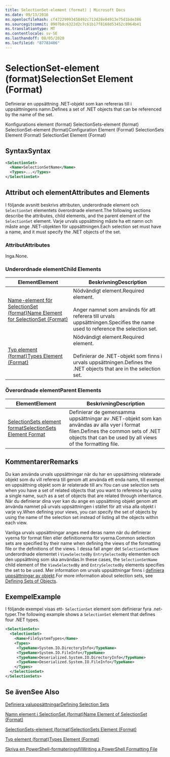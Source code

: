 ```yaml
---
title: SelectionSet-element (format) | Microsoft Docs
ms.date: 09/13/2016
ms.openlocfilehash: cf47229993458492c712d28e04913e75d1bde386
ms.sourcegitcommit: 0907b8c6322d2c7c61b17f8168d53452c8964b41
ms.translationtype: MT
ms.contentlocale: sv-SE
ms.lasthandoff: 08/05/2020
ms.locfileid: "87783406"
---
```

# <a name="selectionset-element-format"></a><span data-ttu-id="8998d-102">SelectionSet-element (format)</span><span class="sxs-lookup"><span data-stu-id="8998d-102">SelectionSet Element (Format)</span></span>

<span data-ttu-id="8998d-103">Definierar en uppsättning .NET-objekt som kan refereras till i uppsättningens namn.</span><span class="sxs-lookup"><span data-stu-id="8998d-103">Defines a set of .NET objects that can be referenced by the name of the set.</span></span>

<span data-ttu-id="8998d-104">Konfigurations element (format) SelectionSets-element (format) SelectionSet-element (format)</span><span class="sxs-lookup"><span data-stu-id="8998d-104">Configuration Element (Format) SelectionSets Element (Format) SelectionSet Element (Format)</span></span>

## <a name="syntax"></a><span data-ttu-id="8998d-105">Syntax</span><span class="sxs-lookup"><span data-stu-id="8998d-105">Syntax</span></span>

```xml
<SelectionSet>
  <Name>SelectionSetName</Name>
  <Types>...</Types>
</SelectionSet>
```

## <a name="attributes-and-elements"></a><span data-ttu-id="8998d-106">Attribut och element</span><span class="sxs-lookup"><span data-stu-id="8998d-106">Attributes and Elements</span></span>

<span data-ttu-id="8998d-107">I följande avsnitt beskrivs attributen, underordnade element och `SelectionSet` elementets överordnade element.</span><span class="sxs-lookup"><span data-stu-id="8998d-107">The following sections describe the attributes, child elements, and the parent element of the `SelectionSet` element.</span></span> <span data-ttu-id="8998d-108">Varje urvals uppsättning måste ha ett namn och måste ange .NET-objekten för uppsättningen.</span><span class="sxs-lookup"><span data-stu-id="8998d-108">Each selection set must have a name, and it must specify the .NET objects of the set.</span></span>

### <a name="attributes"></a><span data-ttu-id="8998d-109">Attribut</span><span class="sxs-lookup"><span data-stu-id="8998d-109">Attributes</span></span>

<span data-ttu-id="8998d-110">Inga.</span><span class="sxs-lookup"><span data-stu-id="8998d-110">None.</span></span>

### <a name="child-elements"></a><span data-ttu-id="8998d-111">Underordnade element</span><span class="sxs-lookup"><span data-stu-id="8998d-111">Child Elements</span></span>

|<span data-ttu-id="8998d-112">Element</span><span class="sxs-lookup"><span data-stu-id="8998d-112">Element</span></span>|<span data-ttu-id="8998d-113">Beskrivning</span><span class="sxs-lookup"><span data-stu-id="8998d-113">Description</span></span>|
|-------------|-----------------|
|[<span data-ttu-id="8998d-114">Name-element för SelectionSet (format)</span><span class="sxs-lookup"><span data-stu-id="8998d-114">Name Element for SelectionSet (Format)</span></span>](./name-element-for-selectionset-format.md)|<span data-ttu-id="8998d-115">Nödvändigt element.</span><span class="sxs-lookup"><span data-stu-id="8998d-115">Required element.</span></span><br /><br /> <span data-ttu-id="8998d-116">Anger namnet som används för att referera till urvals uppsättningen.</span><span class="sxs-lookup"><span data-stu-id="8998d-116">Specifies the name used to reference the selection set.</span></span>|
|[<span data-ttu-id="8998d-117">Typ element (format)</span><span class="sxs-lookup"><span data-stu-id="8998d-117">Types Element (Format)</span></span>](./types-element-for-selectionset-format.md)|<span data-ttu-id="8998d-118">Nödvändigt element.</span><span class="sxs-lookup"><span data-stu-id="8998d-118">Required element.</span></span><br /><br /> <span data-ttu-id="8998d-119">Definierar de .NET-objekt som finns i urvals uppsättningen.</span><span class="sxs-lookup"><span data-stu-id="8998d-119">Defines the .NET objects that are in the selection set.</span></span>|

### <a name="parent-elements"></a><span data-ttu-id="8998d-120">Överordnade element</span><span class="sxs-lookup"><span data-stu-id="8998d-120">Parent Elements</span></span>

|<span data-ttu-id="8998d-121">Element</span><span class="sxs-lookup"><span data-stu-id="8998d-121">Element</span></span>|<span data-ttu-id="8998d-122">Beskrivning</span><span class="sxs-lookup"><span data-stu-id="8998d-122">Description</span></span>|
|-------------|-----------------|
|[<span data-ttu-id="8998d-123">SelectionSets element format</span><span class="sxs-lookup"><span data-stu-id="8998d-123">SelectionSets Element Format</span></span>](./selectionsets-element-format.md)|<span data-ttu-id="8998d-124">Definierar de gemensamma uppsättningar av .NET-objekt som kan användas av alla vyer i format filen.</span><span class="sxs-lookup"><span data-stu-id="8998d-124">Defines the common sets of .NET objects that can be used by all views of the formatting file.</span></span>|

## <a name="remarks"></a><span data-ttu-id="8998d-125">Kommentarer</span><span class="sxs-lookup"><span data-stu-id="8998d-125">Remarks</span></span>

<span data-ttu-id="8998d-126">Du kan använda urvals uppsättningar när du har en uppsättning relaterade objekt som du vill referera till genom att använda ett enda namn, till exempel en uppsättning objekt som är relaterade till arv.</span><span class="sxs-lookup"><span data-stu-id="8998d-126">You can use selection sets when you have a set of related objects that you want to reference by using a single name, such as a set of objects that are related through inheritance.</span></span> <span data-ttu-id="8998d-127">När du definierar dina vyer kan du ange en uppsättning objekt genom att använda namnet på urvals uppsättningen i stället för att visa alla objekt i varje vy.</span><span class="sxs-lookup"><span data-stu-id="8998d-127">When defining your views, you can specify the set of objects by using the name of the selection set instead of listing all the objects within each view.</span></span>

<span data-ttu-id="8998d-128">Vanliga urvals uppsättningar anges med deras namn när du definierar vyerna för format filen eller definitionerna för vyerna.</span><span class="sxs-lookup"><span data-stu-id="8998d-128">Common selection sets are specified by their name when defining the views of the formatting file or the definitions of the views.</span></span> <span data-ttu-id="8998d-129">I dessa fall anger det `SelectionSetName` underordnade elementet i `ViewSelectedBy` `EntrySelectedBy` elementen och den uppsättning som ska användas.</span><span class="sxs-lookup"><span data-stu-id="8998d-129">In these cases, the `SelectionSetName` child element of the `ViewSelectedBy` and `EntrySelectedBy` elements specifies the set to be used.</span></span> <span data-ttu-id="8998d-130">Mer information om urvals uppsättningar finns i [definiera uppsättningar av objekt](./defining-selection-sets.md).</span><span class="sxs-lookup"><span data-stu-id="8998d-130">For more information about selection sets, see [Defining Sets of Objects](./defining-selection-sets.md).</span></span>

## <a name="example"></a><span data-ttu-id="8998d-131">Exempel</span><span class="sxs-lookup"><span data-stu-id="8998d-131">Example</span></span>

<span data-ttu-id="8998d-132">I följande exempel visas ett- `SelectionSet` element som definierar fyra .net-typer.</span><span class="sxs-lookup"><span data-stu-id="8998d-132">The following example shows a `SelectionSet` element that defines four .NET types.</span></span>

```xml
<SelectionSets>
  <SelectionSet>
    <Name>FileSystemTypes</Name>
    <Types>
     <TypeName>System.IO.DirectoryInfo</TypeName>
     <TypeName>System.IO.FileInfo</TypeName>
     <TypeName>Deserialized.System.IO.DirectoryInfo</TypeName>
     <TypeName>Deserialized.System.IO.FileInfo</TypeName>
    </Types>
  </SelectionSet>
</SelectionSets>
```

## <a name="see-also"></a><span data-ttu-id="8998d-133">Se även</span><span class="sxs-lookup"><span data-stu-id="8998d-133">See Also</span></span>

[<span data-ttu-id="8998d-134">Definiera valuppsättningar</span><span class="sxs-lookup"><span data-stu-id="8998d-134">Defining Selection Sets</span></span>](./defining-selection-sets.md)

[<span data-ttu-id="8998d-135">Namn element i SelectionSet (format)</span><span class="sxs-lookup"><span data-stu-id="8998d-135">Name Element of SelectionSet (Format)</span></span>](./name-element-for-selectionset-format.md)

[<span data-ttu-id="8998d-136">SelectionSets-element (format)</span><span class="sxs-lookup"><span data-stu-id="8998d-136">SelectionSets Element (Format)</span></span>](./selectionsets-element-format.md)

[<span data-ttu-id="8998d-137">Typ element (format)</span><span class="sxs-lookup"><span data-stu-id="8998d-137">Types Element (Format)</span></span>](./types-element-for-selectionset-format.md)

[<span data-ttu-id="8998d-138">Skriva en PowerShell-formateringsfil</span><span class="sxs-lookup"><span data-stu-id="8998d-138">Writing a PowerShell Formatting File</span></span>](./writing-a-powershell-formatting-file.md)
